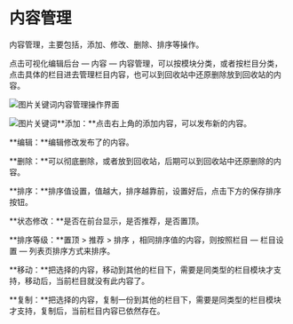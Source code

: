 # 内容管理

内容管理，主要包括，添加、修改、删除、排序等操作。

点击可视化编辑后台 — 内容 — 内容管理，可以按模块分类，或者按栏目分类，点击具体的栏目进去管理栏目内容，也可以到回收站中还原删除放到回收站的内容。

![图片关键词](https://help.mituo.cn/jz/upload/201902/1549960490564164.png)内容管理操作界面

![图片关键词](https://help.mituo.cn/jz/upload/201902/1549960507140579.png)**添加：**点击右上角的添加内容，可以发布新的内容。

**编辑：**编辑修改发布了的内容。

**删除：**可以彻底删除，或者放到回收站，后期可以到回收站中还原删除的内容。

**排序：**排序值设置，值越大，排序越靠前，设置好后，点击下方的保存排序按钮。

**状态修改：**是否在前台显示，是否推荐，是否置顶。

**排序等级：**置顶 > 推荐 > 排序 ，相同排序值的内容，则按照栏目 — 栏目设置 — 列表页排序方式来排序。

**移动：**把选择的内容，移动到其他的栏目下，需要是同类型的栏目模块才支持，移动后，当前栏目就没有此内容了。

**复制：**把选择的内容，复制一份到其他的栏目下，需要是同类型的栏目模块才支持，复制后，当前栏目内容已依然存在。